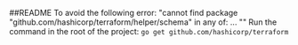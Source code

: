 ##README
To avoid the following error:
	"cannot find package "github.com/hashicorp/terraform/helper/schema" in any of: ... ""
Run the command in the root of the project:
	`go get github.com/hashicorp/terraform`